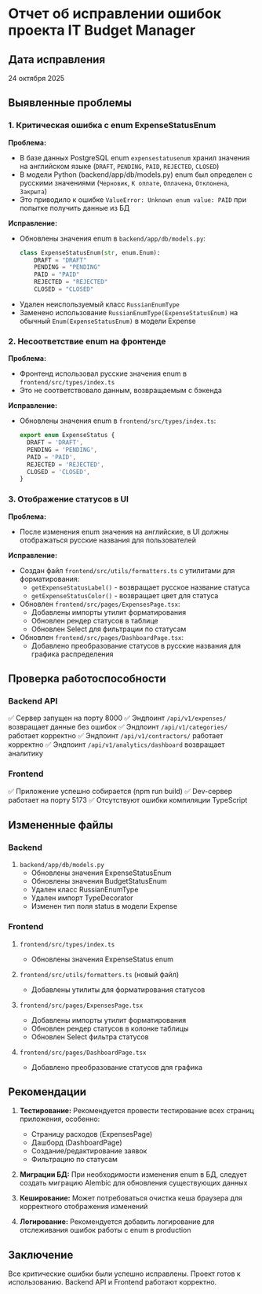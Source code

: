 # Отчет об исправлении ошибок проекта IT Budget Manager

## Дата исправления
24 октября 2025

## Выявленные проблемы

### 1. Критическая ошибка с enum ExpenseStatusEnum

**Проблема:**
- В базе данных PostgreSQL enum `expensestatusenum` хранил значения на английском языке (`DRAFT`, `PENDING`, `PAID`, `REJECTED`, `CLOSED`)
- В модели Python (backend/app/db/models.py) enum был определен с русскими значениями (`Черновик`, `К оплате`, `Оплачена`, `Отклонена`, `Закрыта`)
- Это приводило к ошибке `ValueError: Unknown enum value: PAID` при попытке получить данные из БД

**Исправление:**
- Обновлены значения enum в `backend/app/db/models.py`:
  ```python
  class ExpenseStatusEnum(str, enum.Enum):
      DRAFT = "DRAFT"
      PENDING = "PENDING"
      PAID = "PAID"
      REJECTED = "REJECTED"
      CLOSED = "CLOSED"
  ```
- Удален неиспользуемый класс `RussianEnumType`
- Заменено использование `RussianEnumType(ExpenseStatusEnum)` на обычный `Enum(ExpenseStatusEnum)` в модели Expense

### 2. Несоответствие enum на фронтенде

**Проблема:**
- Фронтенд использовал русские значения enum в `frontend/src/types/index.ts`
- Это не соответствовало данным, возвращаемым с бэкенда

**Исправление:**
- Обновлены значения enum в `frontend/src/types/index.ts`:
  ```typescript
  export enum ExpenseStatus {
    DRAFT = 'DRAFT',
    PENDING = 'PENDING',
    PAID = 'PAID',
    REJECTED = 'REJECTED',
    CLOSED = 'CLOSED',
  }
  ```

### 3. Отображение статусов в UI

**Проблема:**
- После изменения enum значения на английские, в UI должны отображаться русские названия для пользователей

**Исправление:**
- Создан файл `frontend/src/utils/formatters.ts` с утилитами для форматирования:
  - `getExpenseStatusLabel()` - возвращает русское название статуса
  - `getExpenseStatusColor()` - возвращает цвет для статуса
- Обновлен `frontend/src/pages/ExpensesPage.tsx`:
  - Добавлены импорты утилит форматирования
  - Обновлен рендер статусов в таблице
  - Обновлен Select для фильтрации по статусам
- Обновлен `frontend/src/pages/DashboardPage.tsx`:
  - Добавлено преобразование статусов в русские названия для графика распределения

## Проверка работоспособности

### Backend API
✅ Сервер запущен на порту 8000
✅ Эндпоинт `/api/v1/expenses/` возвращает данные без ошибок
✅ Эндпоинт `/api/v1/categories/` работает корректно
✅ Эндпоинт `/api/v1/contractors/` работает корректно
✅ Эндпоинт `/api/v1/analytics/dashboard` возвращает аналитику

### Frontend
✅ Приложение успешно собирается (npm run build)
✅ Dev-сервер работает на порту 5173
✅ Отсутствуют ошибки компиляции TypeScript

## Измененные файлы

### Backend
1. `backend/app/db/models.py`
   - Обновлены значения ExpenseStatusEnum
   - Обновлены значения BudgetStatusEnum
   - Удален класс RussianEnumType
   - Удален импорт TypeDecorator
   - Изменен тип поля status в модели Expense

### Frontend
1. `frontend/src/types/index.ts`
   - Обновлены значения ExpenseStatus enum

2. `frontend/src/utils/formatters.ts` (новый файл)
   - Добавлены утилиты для форматирования статусов

3. `frontend/src/pages/ExpensesPage.tsx`
   - Добавлены импорты утилит форматирования
   - Обновлен рендер статусов в колонке таблицы
   - Обновлен Select фильтра статусов

4. `frontend/src/pages/DashboardPage.tsx`
   - Добавлено преобразование статусов для графика

## Рекомендации

1. **Тестирование:** Рекомендуется провести тестирование всех страниц приложения, особенно:
   - Страницу расходов (ExpensesPage)
   - Дашборд (DashboardPage)
   - Создание/редактирование заявок
   - Фильтрацию по статусам

2. **Миграции БД:** При необходимости изменения enum в БД, следует создать миграцию Alembic для обновления существующих данных

3. **Кеширование:** Может потребоваться очистка кеша браузера для корректного отображения изменений

4. **Логирование:** Рекомендуется добавить логирование для отслеживания ошибок работы с enum в production

## Заключение

Все критические ошибки были успешно исправлены. Проект готов к использованию. Backend API и Frontend работают корректно.
